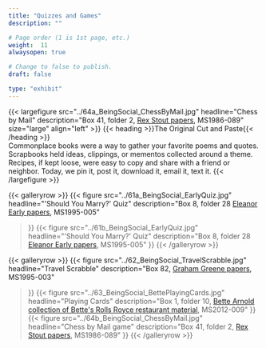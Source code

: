 ```yaml
---
title: "Quizzes and Games"
description: ""

# Page order (1 is 1st page, etc.)
weight:  11
alwaysopen: true

# Change to false to publish.
draft: false

type: "exhibit"
---
```


{{< largefigure src="../64a_BeingSocial_ChessByMail.jpg"
                headline="Chess by Mail"
                description="Box 41, folder 2, [Rex Stout papers](https://bc-primo.hosted.exlibrisgroup.com/primo-explore/fulldisplay?docid=ALMA-BC21323242860001021&context=L&vid=bclib_new&search_scope=bcl&tab=bcl_only&lang=en_US), MS1986-089"
                size="large" align="left" >}}
{{< heading >}}The Original Cut and Paste{{< /heading >}}  
Commonplace books were a way to gather your favorite poems and quotes. Scrapbooks held ideas, clippings, or mementos collected around a theme. Recipes, if kept loose, were easy to copy and share with a friend or neighbor. Today, we pin it, post it, download it, email it, text it.
{{< /largefigure >}}

{{< galleryrow >}}
{{< figure src="../61a_BeingSocial_EarlyQuiz.jpg"
            headline="'Should You Marry?' Quiz"
            description="Box 8, folder 28 [Eleanor Early papers](https://bc-primo.hosted.exlibrisgroup.com/primo-explore/fulldisplay?docid=ALMA-BC21311150800001021&context=L&vid=bclib_new&search_scope=bcl&tab=bcl_only&lang=en_US), MS1995-005"
>}}
{{< figure src="../61b_BeingSocial_EarlyQuiz.jpg"
            headline="'Should You Marry?' Quiz"
            description="Box 8, folder 28 [Eleanor Early papers](https://bc-primo.hosted.exlibrisgroup.com/primo-explore/fulldisplay?docid=ALMA-BC21311150800001021&context=L&vid=bclib_new&search_scope=bcl&tab=bcl_only&lang=en_US), MS1995-005"
>}}
{{< /galleryrow >}}

{{< galleryrow >}}
{{< figure src="../62_BeingSocial_TravelScrabble.jpg"
            headline="Travel Scrabble"
            description="Box 82, [Graham Greene papers](https://bc-primo.hosted.exlibrisgroup.com/primo-explore/fulldisplay?docid=ALMA-BC21351254200001021&context=L&vid=bclib_new&search_scope=bcl&tab=bcl_only&lang=en_US), MS1995-003"
>}}
{{< figure src="../63_BeingSocial_BettePlayingCards.jpg"
            headline="Playing Cards"
            description="Box 1, folder 10, [Bette Arnold collection of Bette's Rolls Royce restaurant material](https://bc-primo.hosted.exlibrisgroup.com/primo-explore/fulldisplay?docid=ALMA-BC21420354730001021&context=L&vid=bclib_new&search_scope=bcl&tab=bcl_only&lang=en_US), MS2012-009"
>}}
{{< figure src="../64b_BeingSocial_ChessByMail.jpg"
            headline="Chess by Mail game"
            description="Box 41, folder 2, [Rex Stout papers](https://bc-primo.hosted.exlibrisgroup.com/primo-explore/fulldisplay?docid=ALMA-BC21323242860001021&context=L&vid=bclib_new&search_scope=bcl&tab=bcl_only&lang=en_US), MS1986-089"
>}}
{{< /galleryrow >}}
